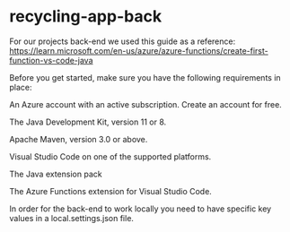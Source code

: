 # recycling-app-back

For our projects back-end we used this guide as a reference:
https://learn.microsoft.com/en-us/azure/azure-functions/create-first-function-vs-code-java


Before you get started, make sure you have the following requirements in place:

  An Azure account with an active subscription. Create an account for free.

  The Java Development Kit, version 11 or 8.

  Apache Maven, version 3.0 or above.

  Visual Studio Code on one of the supported platforms.

  The Java extension pack

  The Azure Functions extension for Visual Studio Code.
  
  In order for the back-end to work locally you need to have specific key values in a local.settings.json file.
